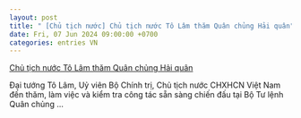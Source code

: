 ```yaml
---
layout: post
title: " [Chủ tịch nước] Chủ tịch nước Tô Lâm thăm Quân chủng Hải quân"
date: Fri, 07 Jun 2024 09:00:00 +0700
categories: entries VN
---
```

[Chủ tịch nước Tô Lâm thăm Quân chủng Hải quân](https://baotintuc.vn/thoi-su/chu-tich-nuoc-to-lam-tham-quan-chung-hai-quan-20240607094918698.htm)

Đại tướng Tô Lâm, Uỷ viên Bộ Chính trị, Chủ tịch nước CHXHCN Việt Nam đến thăm, làm việc và kiểm tra công tác sẵn sàng chiến đấu tại Bộ Tư lệnh Quân chủng ...

